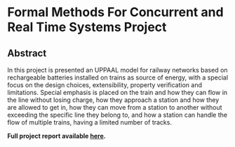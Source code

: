 # Formal Methods For Concurrent and Real Time Systems Project

## Abstract
In this project is presented an UPPAAL model for railway networks based on rechargeable
batteries installed on trains as source of energy, with a special focus on the design choices, extensibility,
property verification and limitations.
Special emphasis is placed on the train and how they can flow in the line without losing charge,
how they approach a station and how they are allowed to get in, how they can move from a station
to another without exceeding the specific line they belong to, and how a station can handle the
flow of multiple trains, having a limited number of tracks.


**Full project report available [here](./FormalMethodsProject.pdf).**
